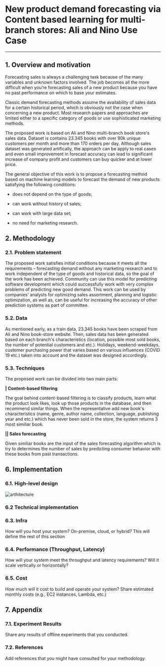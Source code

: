 # New product demand forecasting via Content based learning for multi-branch stores: Ali and Nino Use Case

---
## 1. Overview and motivation

Forecasting sales is always a challenging task because of the many variables and unknown factors involved. The job becomes all the more difficult when you’re forecasting sales of a new product because you have no past performance on which to base your estimates.

Classic demand forecasting methods assume the availability of sales data for a certain historical period, which is obviously not the case when concerning a new product. Most research papers and approaches are limited either to a specific category of goods or use sophisticated marketing methods.


The proposed work is based on Ali and Nino multi-branch book store's sales data. Dataset is contains 23.345 books with over 90k unique customers per month and more than 170 orders per day. Although sales dataset was generated artifically, the approach can be apply to real cases and even small improvement in forecast accuracy can lead to significant increase of company profit and customers can buy quicker and at lower price.

The general objective of this work is to propose a forecasting method based on machine learning models to forecast the demand of new products satisfying the following conditions:

* does not depend on the type of goods;

* can work without history of sales;

* can work with large data set;

* no need for marketing research.


## 2. Methodology

### 2.1. Problem statement

The proposed work satisfies initial conditions because it meets all the requirements – forecasting demand without any marketing research and to work independent of the type of goods and historical data, so the goal of the work has been achieved. Community can use this model for predicting software development which could successfully work with very complex problems of predicting new good demand. This work can be used by companies’ analysts for optimizing sales assortment, planning and logistic optimization, as well as, can be useful for increasing the accuracy of other prediction systems as part of committee.

### 5.2. Data

As mentioned early, as a train data, 23.345 books have been scraped from Ali and Nino book-store website. Then, sales data has been generated based on each branch's characteristics (location, possible most sold books, the number of potential customers and etc.). Holidays, weekend-weekdays, customer purchasing power that varies based on various influences (COVID 19 etc.) taken into account and the dataset was designed accordingly.

### 5.3. Techniques

The proposed work can be divided into two main parts:

__| Content-based filtering__

The goal behind content-based filtering is to classify products, learn what the product look likes, look up those products in the database, and then recommend similar things. When the representative add new book's characteristics (name, genre, author name, collection, language, publishing year and etc.) which has never been sold in the store, the system returns 3 most similiar book.  

__|| Sales forecasting__

Given similiar books are the input of the sales forecasting algorithm which is try to determines the number of sales by predicting consumer behavior with these books from past transactions. 


## 6. Implementation

### 6.1. High-level design

![arthitecture](https://user-images.githubusercontent.com/31247506/204340965-6ca7eba7-d12d-4f8b-9b58-b8e94a056269.jpg)

### 6.2 Technical implementation


### 6.3. Infra

How will you host your system? On-premise, cloud, or hybrid? This will define the rest of this section

### 6.4. Performance (Throughput, Latency)

How will your system meet the throughput and latency requirements? Will it scale vertically or horizontally?


### 6.5. Cost
How much will it cost to build and operate your system? Share estimated monthly costs (e.g., EC2 instances, Lambda, etc.)


## 7. Appendix

### 7.1. Experiment Results

Share any results of offline experiments that you conducted.



### 7.2. References

Add references that you might have consulted for your methodology.



